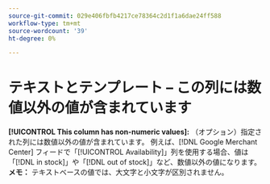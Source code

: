 ```yaml
---
source-git-commit: 029e406fbfb4217ce78364c2d1f1a6dae24ff588
workflow-type: tm+mt
source-wordcount: '39'
ht-degree: 0%

---
```

# テキストとテンプレート – この列には数値以外の値が含まれています

**[!UICONTROL This column has non-numeric values]:** （オプション）指定された列には数値以外の値が含まれています。 例えば、[!DNL Google Merchant Center] フィードで「[!UICONTROL Availability]」列を使用する場合、値は「[!DNL in stock]」や「[!DNL out of stock]」など、数値以外の値になります。 **メモ：** テキストベースの値では、大文字と小文字が区別されません。
